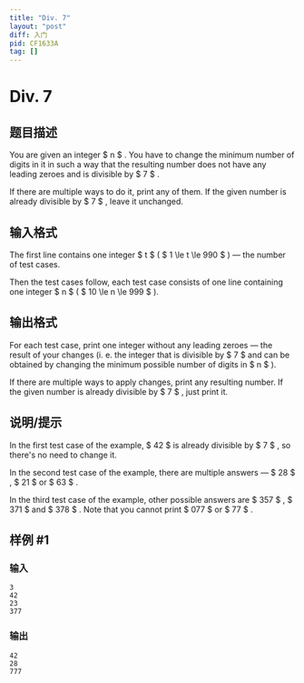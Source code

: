 ```yaml
---
title: "Div. 7"
layout: "post"
diff: 入门
pid: CF1633A
tag: []
---
```


# Div. 7

## 题目描述

You are given an integer $ n $ . You have to change the minimum number of digits in it in such a way that the resulting number does not have any leading zeroes and is divisible by $ 7 $ .

If there are multiple ways to do it, print any of them. If the given number is already divisible by $ 7 $ , leave it unchanged.

## 输入格式

The first line contains one integer $ t $ ( $ 1 \le t \le 990 $ ) — the number of test cases.

Then the test cases follow, each test case consists of one line containing one integer $ n $ ( $ 10 \le n \le 999 $ ).

## 输出格式

For each test case, print one integer without any leading zeroes — the result of your changes (i. e. the integer that is divisible by $ 7 $ and can be obtained by changing the minimum possible number of digits in $ n $ ).

If there are multiple ways to apply changes, print any resulting number. If the given number is already divisible by $ 7 $ , just print it.

## 说明/提示

In the first test case of the example, $ 42 $ is already divisible by $ 7 $ , so there's no need to change it.

In the second test case of the example, there are multiple answers — $ 28 $ , $ 21 $ or $ 63 $ .

In the third test case of the example, other possible answers are $ 357 $ , $ 371 $ and $ 378 $ . Note that you cannot print $ 077 $ or $ 77 $ .

## 样例 #1

### 输入

```
3
42
23
377
```

### 输出

```
42
28
777
```

